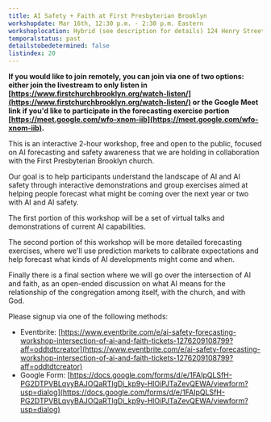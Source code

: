 ```yaml
---
title: AI Safety + Faith at First Presbyterian Brooklyn
workshopdate: Mar 16th, 12:30 p.m. - 2:30 p.m. Eastern
workshoplocation: Hybrid (see description for details) 124 Henry Street, Brooklyn, NY 11201
temporalstatus: past
detailstobedetermined: false
listindex: 20
---
```


**If you would like to join remotely, you can join via one of two options:
either join the livestream to only listen in
[https://www.firstchurchbrooklyn.org/watch-listen/](https://www.firstchurchbrooklyn.org/watch-listen/) or the Google Meet link if you'd like to participate in the forecasting exercise portion [https://meet.google.com/wfo-xnom-iib](https://meet.google.com/wfo-xnom-iib).**

This is an interactive 2-hour workshop, free and open to the public, focused on AI forecasting and safety awareness that we are holding in collaboration with the First Presbyterian Brooklyn church.

Our goal is to help participants understand the landscape of AI and AI safety through interactive demonstrations and group exercises aimed at helping people forecast what might be coming over the next year or two with AI and AI safety.

The first portion of this workshop will be a set of virtual talks and demonstrations of current AI capabilities.

The second portion of this workshop will be more detailed forecasting exercises, where we'll use prediction markets to calibrate expectations and help forecast what kinds of AI developments might come and when.

Finally there is a final section where we will go over the intersection of AI and faith, as an open-ended discussion on what AI means for the relationship of the congregation among itself, with the church, and with God.

Please signup via one of the following methods:

+ Eventbrite: [https://www.eventbrite.com/e/ai-safety-forecasting-workshop-intersection-of-ai-and-faith-tickets-1276209108799?aff=oddtdtcreator](https://www.eventbrite.com/e/ai-safety-forecasting-workshop-intersection-of-ai-and-faith-tickets-1276209108799?aff=oddtdtcreator)
+ Google Form: [https://docs.google.com/forms/d/e/1FAIpQLSfH-PG2DTPVBLqvyBAJOQaRTlgDi_kp9y-HlOiPJTaZevQEWA/viewform?usp=dialog](https://docs.google.com/forms/d/e/1FAIpQLSfH-PG2DTPVBLqvyBAJOQaRTlgDi_kp9y-HlOiPJTaZevQEWA/viewform?usp=dialog)
